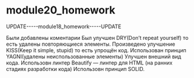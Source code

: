# module20_homework

UPDATE-----module18_homework-----UPDATE

Были добавлены коментарии
Был улучшен DRY(Don’t repeat yourself) то есть удалены повторяющиеся элементы.
Произведено улучшение KISS(Keep it simple, stupid) то есть упрощён код.
Использован принцип YAGNI(удалены неиспользованные элементы)
Улучшен внешний вид кода.
Использовн линтер Beautify — линтер для HTML (на ранних стадиях разработки кода)
Использовн принцип SOLID.

